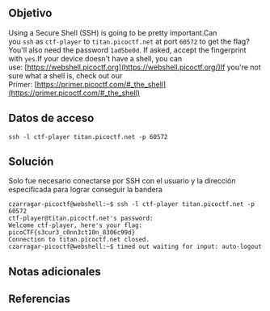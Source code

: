 ## Objetivo

Using a Secure Shell (SSH) is going to be pretty important.Can you `ssh` as `ctf-player` to `titan.picoctf.net` at port `60572` to get the flag?You'll also need the password `1ad5be0d`. If asked, accept the fingerprint with `yes`.If your device doesn't have a shell, you can use: [https://webshell.picoctf.org](https://webshell.picoctf.org/)If you're not sure what a shell is, check out our Primer: [https://primer.picoctf.com/#_the_shell](https://primer.picoctf.com/#_the_shell)

## Datos de acceso

```
ssh -l ctf-player titan.picoctf.net -p 60572
```
## Solución

Solo fue necesario conectarse por SSH con el usuario y la dirección especificada para lograr conseguir la bandera

```
czarragar-picoctf@webshell:~$ ssh -l ctf-player titan.picoctf.net -p 60572
ctf-player@titan.picoctf.net's password: 
Welcome ctf-player, here's your flag: picoCTF{s3cur3_c0nn3ct10n_8306c99d}
Connection to titan.picoctf.net closed.
czarragar-picoctf@webshell:~$ timed out waiting for input: auto-logout
```
## Notas adicionales
## Referencias